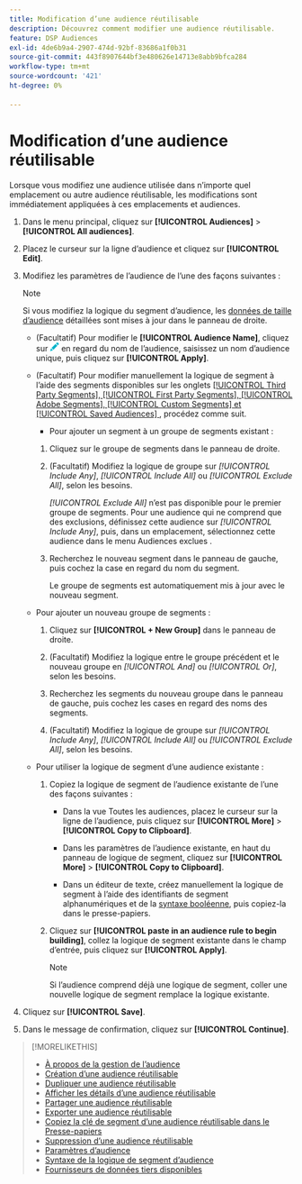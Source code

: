 ```yaml
---
title: Modification d’une audience réutilisable
description: Découvrez comment modifier une audience réutilisable.
feature: DSP Audiences
exl-id: 4de6b9a4-2907-474d-92bf-83686a1f0b31
source-git-commit: 443f8907644bf3e480626e14713e8abb9bfca284
workflow-type: tm+mt
source-wordcount: '421'
ht-degree: 0%

---
```


# Modification d’une audience réutilisable

Lorsque vous modifiez une audience utilisée dans n’importe quel emplacement ou autre audience réutilisable, les modifications sont immédiatement appliquées à ces emplacements et audiences.<!-- verify -->

1. Dans le menu principal, cliquez sur **[!UICONTROL Audiences]** > **[!UICONTROL All audiences]**.

1. Placez le curseur sur la ligne d’audience et cliquez sur **[!UICONTROL Edit]**.

1. Modifiez les paramètres de l’audience de l’une des façons suivantes :

   >[!NOTE]
   >
   >Si vous modifiez la logique du segment d’audience, les [données de taille d’audience](audience-about.md) détaillées sont mises à jour dans le panneau de droite.

   * (Facultatif) Pour modifier le **[!UICONTROL Audience Name]**, cliquez sur ![Modifier](/help/dsp/assets/edit.png) en regard du nom de l’audience, saisissez un nom d’audience unique, puis cliquez sur **[!UICONTROL Apply]**.

   * (Facultatif) Pour modifier manuellement la logique de segment à l’aide des segments disponibles sur les onglets [[!UICONTROL Third Party Segments], [!UICONTROL First Party Segments], [!UICONTROL Adobe Segments], [!UICONTROL Custom Segments] et [!UICONTROL Saved Audiences] ](audience-settings.md), procédez comme suit.

      * Pour ajouter un segment à un groupe de segments existant :

      1. Cliquez sur le groupe de segments dans le panneau de droite.

      1. (Facultatif) Modifiez la logique de groupe sur *[!UICONTROL Include Any]*, *[!UICONTROL Include All]* ou *[!UICONTROL Exclude All]*, selon les besoins.

         *[!UICONTROL Exclude All]* n’est pas disponible pour le premier groupe de segments. Pour une audience qui ne comprend que des exclusions, définissez cette audience sur *[!UICONTROL Include Any]*, puis, dans un emplacement, sélectionnez cette audience dans le menu Audiences exclues .

      1. Recherchez le nouveau segment dans le panneau de gauche, puis cochez la case en regard du nom du segment.

         Le groupe de segments est automatiquement mis à jour avec le nouveau segment.

   * Pour ajouter un nouveau groupe de segments :

      1. Cliquez sur **[!UICONTROL + New Group]** dans le panneau de droite.

      1. (Facultatif) Modifiez la logique entre le groupe précédent et le nouveau groupe en *[!UICONTROL And]* ou *[!UICONTROL Or]*, selon les besoins.

      1. Recherchez les segments du nouveau groupe dans le panneau de gauche, puis cochez les cases en regard des noms des segments.

      1. (Facultatif) Modifiez la logique de groupe sur *[!UICONTROL Include Any]*, *[!UICONTROL Include All]* ou *[!UICONTROL Exclude All]*, selon les besoins.

   * Pour utiliser la logique de segment d’une audience existante :

      1. Copiez la logique de segment de l’audience existante de l’une des façons suivantes :

         * Dans la vue Toutes les audiences, placez le curseur sur la ligne de l’audience, puis cliquez sur **[!UICONTROL More]** > **[!UICONTROL Copy to Clipboard]**.

         * Dans les paramètres de l’audience existante, en haut du panneau de logique de segment, cliquez sur **[!UICONTROL More]** > **[!UICONTROL Copy to Clipboard]**.

         * Dans un éditeur de texte, créez manuellement la logique de segment à l’aide des identifiants de segment alphanumériques et de la [syntaxe booléenne](audience-segment-logic-syntax.md), puis copiez-la dans le presse-papiers.

      1. Cliquez sur **[!UICONTROL paste in an audience rule to begin building]**, collez la logique de segment existante dans le champ d’entrée, puis cliquez sur **[!UICONTROL Apply]**.

         >[!NOTE]
         >
         >Si l’audience comprend déjà une logique de segment, coller une nouvelle logique de segment remplace la logique existante.

1. Cliquez sur **[!UICONTROL Save]**.

1. Dans le message de confirmation, cliquez sur **[!UICONTROL Continue]**.

>[!MORELIKETHIS]
>
>* [À propos de la gestion de l’audience](audience-about.md)
>* [Création d’une audience réutilisable](reusable-audience-create.md)
>* [Dupliquer une audience réutilisable](reusable-audience-duplicate.md)
>* [ Afficher les détails d’une audience réutilisable](reusable-audience-view-details.md)
>* [Partager une audience réutilisable](reusable-audience-share.md)
>* [Exporter une audience réutilisable](reusable-audience-export.md)
>* [Copiez la clé de segment d’une audience réutilisable dans le Presse-papiers](reusable-audience-clipboard.md)
>* [Suppression d’une audience réutilisable](reusable-audience-delete.md)
>* [Paramètres d’audience](audience-settings.md)
>* [Syntaxe de la logique de segment d’audience](audience-segment-logic-syntax.md)
>* [Fournisseurs de données tiers disponibles](third-party-data-providers.md)

